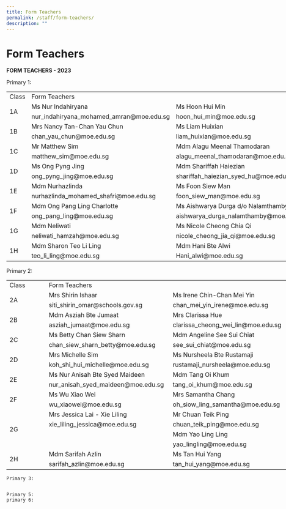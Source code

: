 ```yaml
---
title: Form Teachers
permalink: /staff/form-teachers/
description: ""
---
```

# Form Teachers
**FORM TEACHERS - 2023**

Primary 1:
     <!--table {mso-displayed-decimal-separator:"\\."; mso-displayed-thousand-separator:"\\,";} @page {margin:.75in .7in .75in .7in; mso-header-margin:.3in; mso-footer-margin:.3in;} tr {mso-height-source:auto;} col {mso-width-source:auto;} br {mso-data-placement:same-cell;} td {padding-top:1px; padding-right:1px; padding-left:1px; mso-ignore:padding; color:black; font-size:11.0pt; font-weight:400; font-style:normal; text-decoration:none; font-family:Calibri, sans-serif; mso-font-charset:0; mso-number-format:General; text-align:general; vertical-align:bottom; border:none; mso-background-source:auto; mso-pattern:auto; mso-protection:locked visible; white-space:nowrap; mso-rotate:0;} .xl65 {font-size:10.0pt;} .xl66 {color:windowtext; font-size:10.0pt; text-align:left; vertical-align:top; border-top:.5pt solid windowtext; border-right:none; border-bottom:none; border-left:.5pt solid windowtext; white-space:normal;} .xl67 {color:windowtext; font-size:10.0pt;} .xl68 {color:windowtext; font-size:10.0pt; font-weight:700; text-align:center; vertical-align:middle; border:.5pt solid windowtext; background:white; mso-pattern:black none; white-space:normal;} .xl69 {color:windowtext; font-size:10.0pt; font-weight:700; text-align:center; vertical-align:middle; border-top:.5pt solid windowtext; border-right:.5pt solid windowtext; border-bottom:.5pt solid windowtext; border-left:none; white-space:normal;} .xl70 {color:windowtext; font-size:10.0pt; font-weight:700; text-align:center; vertical-align:middle; border:.5pt solid windowtext; white-space:normal;} .xl71 {color:windowtext; font-size:10.0pt; text-align:left; vertical-align:top; border-top:.5pt solid windowtext; border-right:.5pt solid windowtext; border-bottom:none; border-left:none; white-space:normal;} .xl72 {color:windowtext; border-top:none; border-right:none; border-bottom:none; border-left:.5pt solid windowtext;} .xl73 {color:windowtext; border-top:none; border-right:.5pt solid windowtext; border-bottom:none; border-left:none;} .xl74 {color:windowtext; border-top:none; border-right:none; border-bottom:.5pt solid windowtext; border-left:.5pt solid windowtext;} .xl75 {color:windowtext; border-top:none; border-right:.5pt solid windowtext; border-bottom:.5pt solid windowtext; border-left:none;} .xl76 {color:windowtext; font-size:10.0pt; text-align:left; vertical-align:top; border-top:none; border-right:none; border-bottom:none; border-left:.5pt solid windowtext; white-space:normal;} .xl77 {color:windowtext; font-size:10.0pt; text-align:left; vertical-align:top; border-top:none; border-right:.5pt solid windowtext; border-bottom:none; border-left:none; white-space:normal;} -->

<table border="0" cellpadding="0" cellspacing="0" width="732" style="border-collapse:
 collapse;width:549pt"><colgroup><col width="125" style="mso-width-source:userset;mso-width-alt:4375;width:94pt"> <col width="315" style="mso-width-source:userset;mso-width-alt:10984;width:236pt"> <col width="292" style="mso-width-source:userset;mso-width-alt:10193;width:219pt"></colgroup><tbody><tr height="20" style="mso-height-source:userset;height:15.0pt"><td height="20" class="xl68" width="125" style="height:15.0pt;width:94pt">Class</td><td colspan="2" class="xl69" width="607" style="width:455pt">Form Teachers</td></tr><tr height="17" style="height:13.0pt;box-sizing: border-box;border-color:var(--chakra-colors-gray-200);
  overflow-wrap: break-word"><td rowspan="2" height="36" class="xl68" width="125" style="height:27.5pt;border-top:
  none;width:94pt;box-sizing: border-box;overflow-wrap: break-word;border-image: initial">1A</td><td class="xl66" width="315" style="border-top:none;border-left:none;width:236pt;
  box-sizing: border-box;overflow-wrap: break-word;border-image: initial">Ms Nur Indahiryana</td><td class="xl71" width="292" style="border-top:none;width:219pt;box-sizing: border-box;
  overflow-wrap: break-word;border-image: initial">Ms Hoon Hui Min</td></tr><tr height="19" style="height:14.5pt"><td height="19" class="xl72" style="height:14.5pt;border-left:none">nur_indahiryana_mohamed_amran@moe.edu.sg</td><td class="xl73">hoon_hui_min@moe.edu.sg</td></tr><tr height="17" style="height:13.0pt;box-sizing: border-box;border-color:var(--chakra-colors-gray-200);
  overflow-wrap: break-word"><td rowspan="2" height="36" class="xl68" width="125" style="height:27.5pt;border-top:
  none;width:94pt;box-sizing: border-box;overflow-wrap: break-word;border-image: initial">1B</td><td class="xl66" width="315" style="border-left:none;width:236pt;box-sizing: border-box;
  overflow-wrap: break-word;border-image: initial">Mrs Nancy Tan-Chan Yau Chun</td><td class="xl71" width="292" style="width:219pt;box-sizing: border-box;
  overflow-wrap: break-word;border-image: initial">Ms Liam Huixian</td></tr><tr height="19" style="height:14.5pt"><td height="19" class="xl74" style="height:14.5pt;border-left:none">chan_yau_chun@moe.edu.sg</td><td class="xl75">liam_huixian@moe.edu.sg</td></tr><tr height="17" style="height:13.0pt"><td rowspan="2" height="36" class="xl68" width="125" style="height:27.5pt;border-top:
  none;width:94pt">1C</td><td class="xl76" width="315" style="border-left:none;width:236pt;box-sizing: border-box;
  overflow-wrap: break-word">Mr Matthew Sim</td><td class="xl77" width="292" style="width:219pt;box-sizing: border-box;
  overflow-wrap: break-word;border-image: initial">Mdm Alagu Meenal Thamodaran</td></tr><tr height="19" style="height:14.5pt"><td height="19" class="xl72" style="height:14.5pt;border-left:none">matthew_sim@moe.edu.sg</td><td class="xl73">alagu_meenal_thamodaran@moe.edu.sg</td></tr><tr height="17" style="height:13.0pt"><td rowspan="2" height="36" class="xl68" width="125" style="height:27.5pt;border-top:
  none;width:94pt">1D</td><td class="xl66" width="315" style="border-left:none;width:236pt;box-sizing: border-box;
  overflow-wrap: break-word;border-image: initial">Ms Ong Pyng Jing</td><td class="xl71" width="292" style="width:219pt;box-sizing: border-box;
  overflow-wrap: break-word">Mdm Shariffah Haiezian</td></tr><tr height="19" style="height:14.5pt"><td height="19" class="xl74" style="height:14.5pt;border-left:none">ong_pyng_jing@moe.edu.sg</td><td class="xl75">shariffah_haiezian_syed_hu@moe.edu.sg</td></tr><tr height="17" style="height:13.0pt"><td rowspan="2" height="36" class="xl68" width="125" style="height:27.5pt;border-top:
  none;width:94pt">1E</td><td class="xl76" width="315" style="border-left:none;width:236pt">Mdm Nurhazlinda</td><td class="xl77" width="292" style="width:219pt;box-sizing: border-box;
  overflow-wrap: break-word">Ms Foon Siew Man</td></tr><tr height="19" style="height:14.5pt"><td height="19" class="xl72" style="height:14.5pt;border-left:none">nurhazlinda_mohamed_shafri@moe.edu.sg</td><td class="xl73">foon_siew_man@moe.edu.sg</td></tr><tr height="17" style="height:13.0pt"><td rowspan="2" height="36" class="xl68" width="125" style="height:27.5pt;border-top:
  none;width:94pt">1F</td><td class="xl66" width="315" style="border-left:none;width:236pt;box-sizing: border-box;
  overflow-wrap: break-word;border-image: initial">Mdm Ong Pang Ling Charlotte</td><td class="xl71" width="292" style="width:219pt;box-sizing: border-box;
  overflow-wrap: break-word;border-image: initial">Ms Aishwarya Durga d/o Nalamthamby</td></tr><tr height="19" style="height:14.5pt"><td height="19" class="xl74" style="height:14.5pt;border-left:none">ong_pang_ling@moe.edu.sg</td><td class="xl75">aishwarya_durga_nalamthamby@moe.edu.sg</td></tr><tr height="17" style="height:13.0pt"><td rowspan="2" height="36" class="xl68" width="125" style="height:27.5pt;border-top:
  none;width:94pt">1G</td><td class="xl76" width="315" style="border-left:none;width:236pt;box-sizing: border-box;
  overflow-wrap: break-word;border-image: initial">Mdm Neliwati</td><td class="xl77" width="292" style="width:219pt;box-sizing: border-box;
  overflow-wrap: break-word">Ms Nicole Cheong Chia Qi</td></tr><tr height="19" style="height:14.5pt"><td height="19" class="xl72" style="height:14.5pt;border-left:none">neliwati_hamzah@moe.edu.sg</td><td class="xl73">nicole_cheong_jia_qi@moe.edu.sg</td></tr><tr height="17" style="height:13.0pt"><td rowspan="2" height="36" class="xl68" width="125" style="height:27.5pt;border-top:
  none;width:94pt">1H</td><td class="xl66" width="315" style="border-left:none;width:236pt;box-sizing: border-box;
  overflow-wrap: break-word;border-image: initial">Mdm Sharon Teo Li Ling</td><td class="xl71" width="292" style="width:219pt;box-sizing: border-box;
  overflow-wrap: break-word;border-image: initial">Mdm Hani Bte Alwi</td></tr><tr height="19" style="height:14.5pt"><td height="19" class="xl74" style="height:14.5pt;border-left:none">teo_li_ling@moe.edu.sg</td><td class="xl75">Hani_alwi@moe.edu.sg</td></tr></tbody></table>
 
 Primary 2:
      <!--table {mso-displayed-decimal-separator:"\\."; mso-displayed-thousand-separator:"\\,";} @page {margin:.75in .7in .75in .7in; mso-header-margin:.3in; mso-footer-margin:.3in;} tr {mso-height-source:auto;} col {mso-width-source:auto;} br {mso-data-placement:same-cell;} td {padding-top:1px; padding-right:1px; padding-left:1px; mso-ignore:padding; color:black; font-size:11.0pt; font-weight:400; font-style:normal; text-decoration:none; font-family:Calibri, sans-serif; mso-font-charset:0; mso-number-format:General; text-align:general; vertical-align:bottom; border:none; mso-background-source:auto; mso-pattern:auto; mso-protection:locked visible; white-space:nowrap; mso-rotate:0;} .xl65 {font-size:10.0pt;} .xl66 {color:windowtext; font-size:10.0pt; text-align:left; vertical-align:top; border-top:.5pt solid windowtext; border-right:none; border-bottom:none; border-left:.5pt solid windowtext; white-space:normal;} .xl67 {color:windowtext; font-size:10.0pt;} .xl68 {color:windowtext; font-size:10.0pt; font-weight:700; text-align:center; vertical-align:middle; border:.5pt solid windowtext; background:white; mso-pattern:black none; white-space:normal;} .xl69 {color:windowtext; font-size:10.0pt; font-weight:700; text-align:center; vertical-align:middle; border:.5pt solid windowtext; white-space:normal;} .xl70 {color:windowtext; font-size:10.0pt; text-align:left; vertical-align:top; border-top:.5pt solid windowtext; border-right:.5pt solid windowtext; border-bottom:none; border-left:none; white-space:normal;} .xl71 {color:windowtext; border-top:none; border-right:none; border-bottom:none; border-left:.5pt solid windowtext;} .xl72 {color:windowtext; border-top:none; border-right:.5pt solid windowtext; border-bottom:none; border-left:none;} .xl73 {color:windowtext; border-top:none; border-right:none; border-bottom:.5pt solid windowtext; border-left:.5pt solid windowtext;} .xl74 {color:windowtext; border-top:none; border-right:.5pt solid windowtext; border-bottom:.5pt solid windowtext; border-left:none;} .xl75 {color:windowtext; font-size:10.0pt; text-align:left; vertical-align:top; border-top:none; border-right:none; border-bottom:none; border-left:.5pt solid windowtext; white-space:normal;} .xl76 {color:windowtext; font-size:10.0pt; text-align:left; vertical-align:top; border-top:none; border-right:.5pt solid windowtext; border-bottom:none; border-left:none; white-space:normal;} .xl77 {color:windowtext; font-size:10.0pt; border-top:none; border-right:none; border-bottom:none; border-left:.5pt solid windowtext;} .xl78 {color:windowtext; font-size:10.0pt; border-top:none; border-right:none; border-bottom:.5pt solid windowtext; border-left:.5pt solid windowtext;} .xl79 {color:windowtext; font-size:10.0pt; font-weight:700; text-align:center; vertical-align:middle; border:.5pt solid windowtext;} -->

<table border="0" cellpadding="0" cellspacing="0" width="732" style="border-collapse:
 collapse;width:549pt;box-sizing: border-box;border-color:var(--chakra-colors-gray-200);
 overflow-wrap: break-word;border-spacing: 0px;font-variant-ligatures: normal;
 font-variant-caps: normal;orphans: 2;widows: 2;-webkit-text-stroke-width: 0px;
 text-decoration-thickness: initial;text-decoration-style: initial;text-decoration-color: initial"><colgroup><col width="125" style="mso-width-source:userset;mso-width-alt:4375;width:94pt"> <col width="315" style="mso-width-source:userset;mso-width-alt:10984;width:236pt"> <col width="292" style="mso-width-source:userset;mso-width-alt:10193;width:219pt"></colgroup><tbody><tr height="17" style="height:13.0pt;box-sizing: border-box;border-color:var(--chakra-colors-gray-200);
  overflow-wrap: break-word"><td height="17" class="xl68" width="125" style="height:13.0pt;width:94pt">Class</td><td colspan="2" class="xl69" width="607" style="border-left:none;width:455pt">Form Teachers</td></tr><tr height="17" style="height:13.0pt;box-sizing: border-box;border-color:var(--chakra-colors-gray-200);
  overflow-wrap: break-word"><td rowspan="2" height="36" class="xl68" width="125" style="height:27.5pt;border-top:
  none;width:94pt;box-sizing: border-box;overflow-wrap: break-word;border-image: initial">2A</td><td class="xl66" width="315" style="border-top:none;border-left:none;width:236pt">Mrs Shirin Ishaar</td><td class="xl70" width="292" style="border-top:none;width:219pt;box-sizing: border-box;
  overflow-wrap: break-word;border-image: initial">Ms Irene Chin-Chan Mei Yin</td></tr><tr height="19" style="height:14.5pt"><td height="19" class="xl73" style="height:14.5pt;border-left:none">siti_shirin_omar@schools.gov.sg</td><td class="xl74">chan_mei_yin_irene@moe.edu.sg</td></tr><tr height="17" style="height:13.0pt;box-sizing: border-box;border-color:var(--chakra-colors-gray-200);
  overflow-wrap: break-word"><td rowspan="2" height="36" class="xl68" width="125" style="height:27.5pt;border-top:
  none;width:94pt;box-sizing: border-box;overflow-wrap: break-word;border-image: initial">2B</td><td class="xl75" width="315" style="border-left:none;width:236pt;box-sizing: border-box;
  overflow-wrap: break-word;border-image: initial">Mdm Asziah Bte Jumaat</td><td class="xl76" width="292" style="width:219pt;box-sizing: border-box;
  overflow-wrap: break-word;border-image: initial">Mrs Clarissa Hue</td></tr><tr height="19" style="height:14.5pt"><td height="19" class="xl73" style="height:14.5pt;border-left:none">asziah_jumaat@moe.edu.sg</td><td class="xl74">clarissa_cheong_wei_lin@moe.edu.sg</td></tr><tr height="17" style="height:13.0pt;box-sizing: border-box;border-color:var(--chakra-colors-gray-200);
  overflow-wrap: break-word"><td rowspan="2" height="36" class="xl68" width="125" style="height:27.5pt;border-top:
  none;width:94pt;box-sizing: border-box;overflow-wrap: break-word;border-image: initial">2C</td><td class="xl75" width="315" style="border-left:none;width:236pt;box-sizing: border-box;
  overflow-wrap: break-word;border-image: initial">Ms Betty Chan Siew Sharn</td><td class="xl76" width="292" style="width:219pt;box-sizing: border-box;
  overflow-wrap: break-word;border-image: initial">Mdm Angeline See Sui Chiat</td></tr><tr height="19" style="height:14.5pt"><td height="19" class="xl73" style="height:14.5pt;border-left:none">chan_siew_sharn_betty@moe.edu.sg</td><td class="xl74">see_sui_chiat@moe.edu.sg</td></tr><tr height="17" style="height:13.0pt;box-sizing: border-box;border-color:var(--chakra-colors-gray-200);
  overflow-wrap: break-word"><td rowspan="2" height="36" class="xl68" width="125" style="height:27.5pt;border-top:
  none;width:94pt;box-sizing: border-box;overflow-wrap: break-word;border-image: initial">2D</td><td class="xl75" width="315" style="border-left:none;width:236pt;box-sizing: border-box;
  overflow-wrap: break-word;border-image: initial">Mrs Michelle Sim</td><td class="xl76" width="292" style="width:219pt">Ms Nursheela Bte Rustamaji</td></tr><tr height="19" style="height:14.5pt"><td height="19" class="xl73" style="height:14.5pt;border-left:none">koh_shi_hui_michelle@moe.edu.sg</td><td class="xl74">rustamaji_nursheela@moe.edu.sg</td></tr><tr height="17" style="height:13.0pt;box-sizing: border-box;border-color:var(--chakra-colors-gray-200);
  overflow-wrap: break-word"><td rowspan="2" height="36" class="xl68" width="125" style="height:27.5pt;border-top:
  none;width:94pt;box-sizing: border-box;overflow-wrap: break-word;border-image: initial">2E</td><td class="xl75" width="315" style="border-left:none;width:236pt;box-sizing: border-box;
  overflow-wrap: break-word;border-image: initial">Ms Nur Anisah Bte Syed Maideen</td><td class="xl76" width="292" style="width:219pt;box-sizing: border-box;
  overflow-wrap: break-word;border-image: initial">Mdm Tang Oi Khum</td></tr><tr height="19" style="height:14.5pt"><td height="19" class="xl73" style="height:14.5pt;border-left:none">nur_anisah_syed_maideen@moe.edu.sg</td><td class="xl74">tang_oi_khum@moe.edu.sg</td></tr><tr height="17" style="height:13.0pt;box-sizing: border-box;border-color:var(--chakra-colors-gray-200);
  overflow-wrap: break-word"><td rowspan="2" height="36" class="xl68" width="125" style="height:27.5pt;border-top:
  none;width:94pt;box-sizing: border-box;overflow-wrap: break-word;border-image: initial">2F</td><td class="xl75" width="315" style="border-left:none;width:236pt;box-sizing: border-box;
  overflow-wrap: break-word;border-image: initial">Ms Wu Xiao Wei</td><td class="xl76" width="292" style="width:219pt;box-sizing: border-box;
  overflow-wrap: break-word;border-image: initial">Mrs Samantha Chang</td></tr><tr height="19" style="height:14.5pt"><td height="19" class="xl73" style="height:14.5pt;border-left:none">wu_xiaowei@moe.edu.sg</td><td class="xl74">oh_siow_ling_samantha@moe.edu.sg</td></tr><tr height="17" style="height:13.0pt;box-sizing: border-box;border-color:var(--chakra-colors-gray-200);
  overflow-wrap: break-word"><td rowspan="4" height="72" class="xl68" width="125" style="height:55.0pt;border-top:
  none;width:94pt;box-sizing: border-box;overflow-wrap: break-word">2G</td><td class="xl75" width="315" style="border-left:none;width:236pt;box-sizing: border-box;
  overflow-wrap: break-word;border-image: initial">Mrs Jessica Lai - Xie Liling</td><td class="xl76" width="292" style="width:219pt;box-sizing: border-box;
  overflow-wrap: break-word">Mr Chuan Teik Ping</td></tr><tr height="19" style="height:14.5pt"><td height="19" class="xl71" style="height:14.5pt;border-left:none">xie_liling_jessica@moe.edu.sg</td><td class="xl72">chuan_teik_ping@moe.edu.sg</td></tr><tr height="17" style="height:13.0pt"><td height="17" class="xl77" style="height:13.0pt;border-left:none">&nbsp;</td><td class="xl76" width="292" style="width:219pt">Mdm Yao Ling Ling</td></tr><tr height="19" style="height:14.5pt"><td height="19" class="xl78" style="height:14.5pt;border-left:none">&nbsp;</td><td class="xl74">yao_lingling@moe.edu.sg</td></tr><tr height="17" style="height:13.0pt"><td rowspan="2" height="36" class="xl79" style="height:27.5pt;border-top:none">2H</td><td class="xl75" width="315" style="border-left:none;width:236pt;box-sizing: border-box;
  overflow-wrap: break-word;border-image: initial">Mdm Sarifah Azlin</td><td class="xl76" width="292" style="width:219pt;box-sizing: border-box;
  overflow-wrap: break-word;border-image: initial">Ms Tan Hui Yang</td></tr><tr height="19" style="height:14.5pt"><td height="19" class="xl73" style="height:14.5pt;border-left:none">sarifah_azlin@moe.edu.sg</td><td class="xl74">tan_hui_yang@moe.edu.sg</td></tr></tbody></table>
 
  
	Primary 3:

	
	Primary 5:
	primary 6:
	
	
	

    